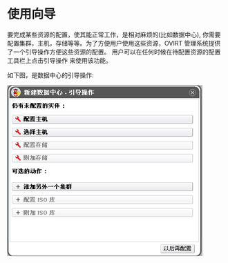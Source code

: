 # 使用向导

要完成某些资源的配置，使其能正常工作，是相对麻烦的(比如数据中心),
你需要配置集群，主机，存储等等。为了方便用户使用这些资源，OVIRT
管理系统提供了一个引导操作方便这些资源的配置。
用户可以在任何时候在待配置资源的配置工具栏上点击引导操作 来使用该功能。

如下图，是数据中心的引导操作:

![数据中心的引导操作](../images/basic-guide-me.png)
 
